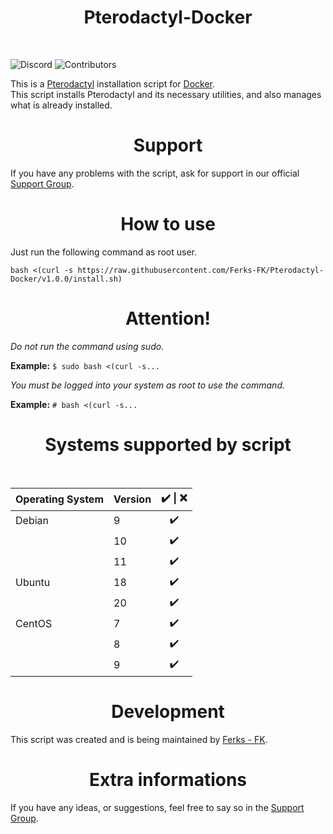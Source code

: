 <h1 align="center"> 
    Pterodactyl-Docker
</h1>
</br>

![Discord](https://img.shields.io/discord/876934115302178876?label=DISCORD&style=for-the-badge)
![Contributors](https://img.shields.io/github/contributors/Ferks-FK/Pterodactyl-Docker?style=for-the-badge)

This is a [Pterodactyl](https://pterodactyl.io) installation script for [Docker](https://www.docker.com/).<br>
This script installs Pterodactyl and its necessary utilities, and also manages what is already installed.
<br>


<h1 align="center">Support</h1>


If you have any problems with the script, ask for support in our official [Support Group](https://discord.gg/buDBbSGJmQ).

<h1 align="center">How to use</h1>

Just run the following command as root user.

```
bash <(curl -s https://raw.githubusercontent.com/Ferks-FK/Pterodactyl-Docker/v1.0.0/install.sh)
```
<h1 align="center">Attention!</h1>

*Do not run the command using sudo.*

**Example:** ```$ sudo bash <(curl -s...```

*You must be logged into your system as root to use the command.*

**Example:** ```# bash <(curl -s...```


<h1 align="center">Systems supported by script</h1></br>

|   Operating System    |  Version       | ✔️ \| ❌    |
| :---                  |     :---       | :---:      |
| Debian                | 9              | ✔️         |
|                       | 10             | ✔️         |
|                       | 11             | ✔️         |
| Ubuntu                | 18             | ✔️         |
|                       | 20             | ✔️         |
| CentOS                | 7              | ✔️         |
|                       | 8              | ✔️         |
|                       | 9              | ✔️         |

<h1 align="center">Development</h1>

This script was created and is being maintained by [Ferks - FK](https://github.com/Ferks-FK).

<h1 align="center">Extra informations</h1>

If you have any ideas, or suggestions, feel free to say so in the [Support Group](https://discord.gg/buDBbSGJmQ).
